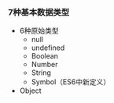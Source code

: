 ### 7种基本数据类型

* 6种原始类型
  * null
  * undefined
  * Boolean
  * Number
  * String
  * Symbol（ES6中新定义）
* Object




